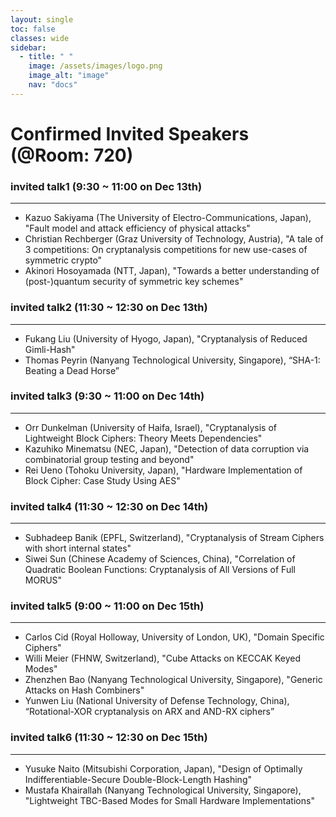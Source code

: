 ```yaml
---
layout: single
toc: false
classes: wide
sidebar:  
  - title: " "   
    image: /assets/images/logo.png
    image_alt: "image"
    nav: "docs"
---
```




# Confirmed Invited Speakers (@Room: 720)
### invited talk1 (9:30 ~ 11:00 on Dec 13th)
---
- Kazuo Sakiyama (The University of Electro-Communications, Japan),
  "Fault model and attack efficiency of physical attacks"
- Christian Rechberger (Graz University of Technology, Austria),
 "A tale of 3 competitions: On cryptanalysis competitions for new use-cases of symmetric crypto"
- Akinori Hosoyamada (NTT, Japan),
  "Towards a better understanding of (post-)quantum security of symmetric key schemes"

### invited talk2 (11:30 ~ 12:30 on Dec 13th)  
---
- Fukang Liu (University of Hyogo, Japan),
  "Cryptanalysis of Reduced Gimli-Hash"
- Thomas Peyrin (Nanyang Technological University, Singapore),
  “SHA-1: Beating a Dead Horse”

### invited talk3 (9:30 ~ 11:00 on Dec 14th)
---
- Orr Dunkelman (University of Haifa, Israel),
  "Cryptanalysis of Lightweight Block Ciphers: Theory Meets Dependencies"
- Kazuhiko Minematsu (NEC, Japan),
  "Detection of data corruption via combinatorial group testing and beyond"
- Rei Ueno (Tohoku University, Japan),
  "Hardware Implementation of Block Cipher: Case Study Using AES"

### invited talk4 (11:30 ~ 12:30 on Dec 14th)
---
- Subhadeep Banik (EPFL, Switzerland),
  "Cryptanalysis of Stream Ciphers with short internal states"
- Siwei Sun (Chinese Academy of Sciences, China),
 "Correlation of Quadratic Boolean Functions: Cryptanalysis of All Versions of Full MORUS"

### invited talk5 (9:00 ~ 11:00 on Dec 15th)
---
- Carlos Cid (Royal Holloway, University of London, UK),
  "Domain Specific Ciphers"
- Willi Meier (FHNW, Switzerland),
  "Cube Attacks on KECCAK Keyed Modes"
- Zhenzhen Bao (Nanyang Technological University, Singapore),
  "Generic Attacks on Hash Combiners"
- Yunwen Liu (National University of Defense Technology, China),
  “Rotational-XOR cryptanalysis on ARX and AND-RX ciphers”

### invited talk6 (11:30 ~ 12:30 on Dec 15th)
---
- Yusuke Naito (Mitsubishi Corporation, Japan),
  "Design of Optimally Indifferentiable-Secure Double-Block-Length Hashing"
- Mustafa Khairallah (Nanyang Technological University, Singapore),
  "Lightweight TBC-Based Modes for Small Hardware Implementations"
